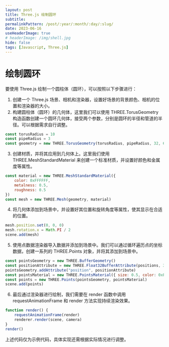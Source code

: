 ```yaml
---
layout: post
title: Three.js 绘制圆环
subtitle:
permalinkPattern: /post/:year/:month/:day/:slug/
date: 2023-06-16
useHeaderImage: true
# headerImage: /img/shell.jpg
hide: false
tags: [Javascript, Three.js]
---
```


# 绘制圆环

要使用 Three.js 绘制一个圆柱体（圆环），可以按照以下步骤进行：

1. 创建一个 Three.js 场景、相机和渲染器，设置好场景的背景颜色、相机的位置和渲染器的大小。
2. 构建圆柱体（圆环）的几何体，这里我们可以使用 THREE.TorusGeometry 构造函数创建一个圆环几何体，接受两个参数，分别是圆环的半径和管道的半径。可以根据需求自行调整。

```js
const torusRadius = 10
const pipeRadius = 3
const geometry = new THREE.TorusGeometry(torusRadius, pipeRadius, 32, 64)
```

3. 创建材质，并将其应用到几何体上。这里我们使用 THREE.MeshStandardMaterial 来创建一个标准材质，并设置好颜色和金属度等属性。

```js
const material = new THREE.MeshStandardMaterial({
    color: 0xFFFFFF,
    metalness: 0.5,
    roughness: 0.5
})
const mesh = new THREE.Mesh(geometry, material)
```

4. 将几何体添加到场景中，并设置好其位置和旋转角度等属性，使其显示在合适的位置。

```js
mesh.position.set(0, 0, 0)
mesh.rotation.x = Math.PI / 2
scene.add(mesh)
```

5. 使用点数据渲染器导入数据并添加到场景中。我们可以通过循环遍历点的坐标数据，创建一系列的 THREE.Points 对象，并将其添加到场景中。

```js
const pointsGeometry = new THREE.BufferGeometry()
const positionAttribute = new THREE.Float32BufferAttribute(positions, 3)
pointsGeometry.addAttribute("position", positionAttribute)
const pointsMaterial = new THREE.PointsMaterial({ size: 0.5, color: 0xFFFFFF })
const points = new THREE.Points(pointsGeometry, pointsMaterial)
scene.add(points)
```

6. 最后通过渲染器进行绘制，我们需要在 render 函数中调用 requestAnimationFrame 和 render 方法实现持续渲染效果。

```js
function render() {
    requestAnimationFrame(render)
    renderer.render(scene, camera)
}
render()
```

上述代码仅为示例代码，具体实现还需根据实际情况进行调整。
